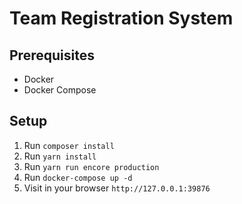 # Team Registration System

## Prerequisites
* Docker
* Docker Compose

## Setup
1. Run `composer install`
2. Run `yarn install`
3. Run `yarn run encore production`
4. Run `docker-compose up -d`
5. Visit in your browser `http://127.0.0.1:39876`